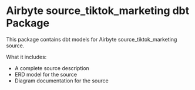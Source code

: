 # Airbyte source_tiktok_marketing dbt Package

This package contains dbt models for Airbyte source_tiktok_marketing source.

What it includes:

* A complete source description
* ERD model for the source
* Diagram documentation for the source
